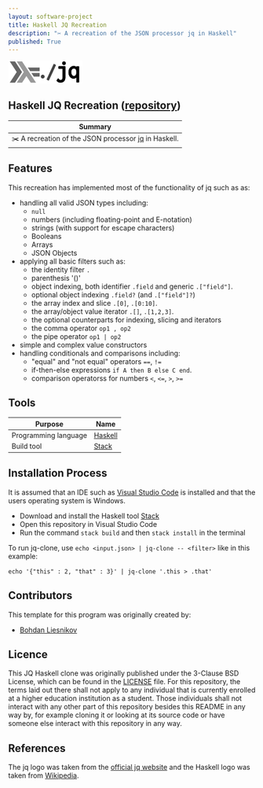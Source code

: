 ```yaml
---
layout: software-project
title: Haskell JQ Recreation
description: "✂️ A recreation of the JSON processor jq in Haskell"
published: True
---
```


<img src="/assets/software-project/haskell-jq-recreation/haskell_jq_recreation_logo.png" alt="Haskell JQ Recreation" width="30%">

## Haskell JQ Recreation ([repository](https://github.com/johanneshagspiel/haskell-jq-recreation))

| Summary  |
| -------------------------------------------------- |
| ✂️ A recreation of the JSON processor [jq](https://stedolan.github.io/jq/) in Haskell. |

## Features

This recreation has implemented most of the functionality of jq such as as:

-  handling all valid JSON types including:
    - `null`
    - numbers (including floating-point and E-notation)
    - strings (with support for escape characters)
    - Booleans
    - Arrays
    - JSON Objects
- applying all basic filters such as:  
    - the identity filter `.`
    - parenthesis '()'
    - object indexing, both identifier `.field` and generic `.["field"]`. 
    - optional object indexing `.field?` (and `.["field"]?`)
    - the array index and slice `.[0]`, `.[0:10]`. 
    - the array/object value iterator `.[]`, `.[1,2,3]`. 
    - the optional counterparts for indexing, slicing and iterators
    - the comma operator `op1 , op2`
    - the pipe operator `op1 | op2` 
- simple and complex value constructors
- handling conditionals and comparisons including:
    - "equal" and "not equal" operators `==`, `!=`
    - if-then-else expressions `if A then B else C end`.
    - comparison operatorss for numbers `<`, `<=`, `>`, `>=`

## Tools

| Purpose                                                        | Name                                      |
|----------------------------------------------------------------|-------------------------------------------|
| Programming language                                           | [Haskell](https://www.haskell.org/)       |
| Build tool                                           | [Stack](https://docs.haskellstack.org/en/stable/README/)       |

## Installation Process

It is assumed that an IDE such as [Visual Studio Code](https://code.visualstudio.com/) is installed and that the users operating system is Windows.

- Download and install the Haskell tool [Stack](https://docs.haskellstack.org/en/stable/README/)
- Open this repository in Visual Studio Code
- Run the command `stack build` and then `stack install` in the terminal

To run jq-clone, use `echo <input.json> | jq-clone -- <filter>` like in this example:

    echo '{"this" : 2, "that" : 3}' | jq-clone '.this > .that'

## Contributors

This template for this program was originally created by:
- [Bohdan Liesnikov](https://github.com/liesnikov)

## Licence

This JQ Haskell clone was originally published under the 3-Clause BSD License, which can be found in the [LICENSE](LICENSE) file. For this repository, the terms laid out there shall not apply to any individual that is currently enrolled at a higher education institution as a student. Those individuals shall not interact with any other part of this repository besides this README in any way by, for example cloning it or looking at its source code or have someone else interact with this repository in any way.

## References

The jq logo was taken from the [official jq website](https://stedolan.github.io/jq/jq.png) and the Haskell logo was taken from [Wikipedia](https://de.wikipedia.org/wiki/Datei:Haskell-Logo.svg). 
